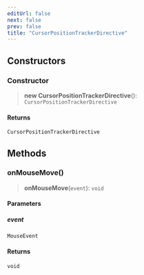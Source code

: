 ```yaml
---
editUrl: false
next: false
prev: false
title: "CursorPositionTrackerDirective"
---
```


## Constructors

### Constructor

> **new CursorPositionTrackerDirective**(): `CursorPositionTrackerDirective`

#### Returns

`CursorPositionTrackerDirective`

## Methods

### onMouseMove()

> **onMouseMove**(`event`): `void`

#### Parameters

##### event

`MouseEvent`

#### Returns

`void`
